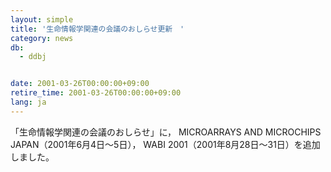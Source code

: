 ```yaml
---
layout: simple
title: '生命情報学関連の会議のおしらせ更新　'
category: news
db:
  - ddbj


date: 2001-03-26T00:00:00+09:00
retire_time: 2001-03-26T00:00:00+09:00
lang: ja
---
```


「生命情報学関連の会議のおしらせ」に， MICROARRAYS AND MICROCHIPS JAPAN（2001年6月4日～5日）， WABI 2001（2001年8月28日～31日）を追加しました。
